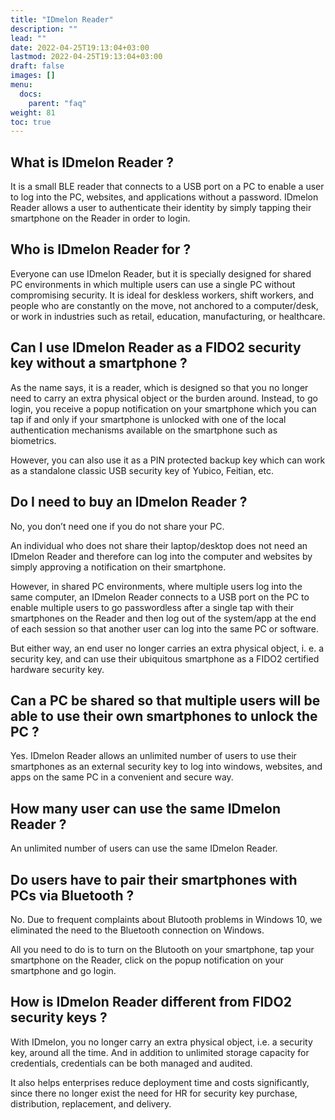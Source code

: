 ```yaml
---
title: "IDmelon Reader"
description: ""
lead: ""
date: 2022-04-25T19:13:04+03:00
lastmod: 2022-04-25T19:13:04+03:00
draft: false
images: []
menu:
  docs:
    parent: "faq"
weight: 81
toc: true
---
```


## What is IDmelon Reader ?

It is a small BLE reader that connects to a USB port on a PC to enable a user to log into the PC, websites,
and applications without a password. IDmelon Reader allows a user to authenticate their identity by simply tapping their smartphone on the Reader in order to login.

## Who is IDmelon Reader for ?

Everyone can use IDmelon Reader, but it is specially designed for shared PC environments in which multiple users can use a single PC
without compromising security. It is ideal for deskless workers, shift workers, and people who are constantly on the move,
not anchored to a computer/desk, or work in industries such as retail, education, manufacturing, or healthcare.

## Can I use IDmelon Reader as a FIDO2 security key without a smartphone ?

As the name says, it is a reader, which is designed so that you no longer need to carry an extra physical object or the burden around.
Instead, to go login, you receive a popup notification on your smartphone which you can tap if and only if your smartphone is unlocked
with one of the local authentication mechanisms available on the smartphone such as biometrics.

However, you can also use it as a PIN protected backup key which can work as a standalone classic USB security key of Yubico, Feitian, etc.

## Do I need to buy an IDmelon Reader ?

No, you don’t need one if you do not share your PC.

An individual who does not share their laptop/desktop does not need an IDmelon Reader and therefore can log into the computer
and websites by simply approving a notification on their smartphone.

However, in shared PC environments, where multiple users log into the same computer, an IDmelon Reader connects to a USB port on the PC
to enable multiple users to go passwordless after a single tap with their smartphones on the Reader and then log out of the system/app
at the end of each session so that another user can log into the same PC or software.

But either way, an end user no longer carries an extra physical object, i. e. a security key, and can use their ubiquitous
smartphone as a FIDO2 certified hardware security key.

## Can a PC be shared so that multiple users will be able to use their own smartphones to unlock the PC ?

Yes. IDmelon Reader allows an unlimited number of users to use their smartphones as an external security key to log into windows, websites, and apps on the same PC in a convenient and secure way.

## How many user can use the same IDmelon Reader ?

An unlimited number of users can use the same IDmelon Reader.

## Do users have to pair their smartphones with PCs via Bluetooth ?

No. Due to frequent complaints about Blutooth problems in Windows 10, we eliminated the need to the Bluetooth connection on Windows.

All you need to do is to turn on the Blutooth on your smartphone, tap your smartphone on the Reader, click on the popup notification on your smartphone and go login.

## How is IDmelon Reader different from FIDO2 security keys ?

With IDmelon, you no longer carry an extra physical object, i.e. a security key, around all the time. And in addition to
unlimited storage capacity for credentials, credentials can be both managed and audited.

It also helps enterprises reduce deployment time and costs significantly, since there no longer exist the need for HR for security key purchase,
distribution, replacement, and delivery.
